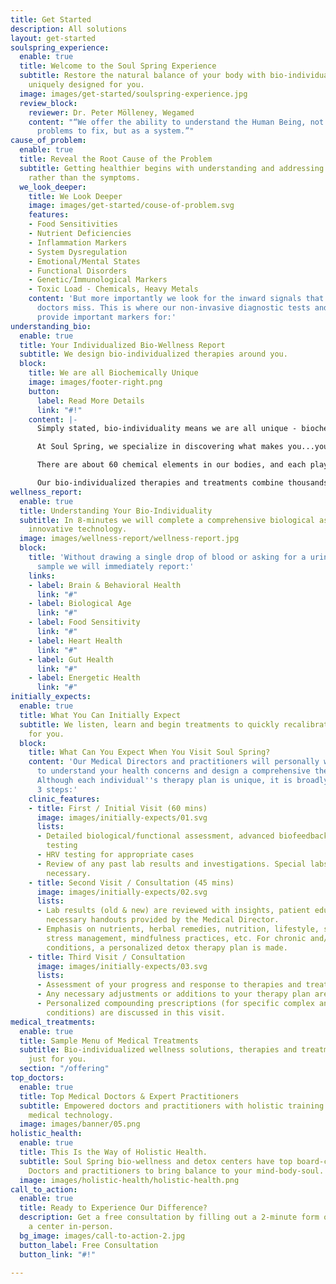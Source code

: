 ```yaml
---
title: Get Started
description: All solutions
layout: get-started
soulspring_experience:
  enable: true
  title: Welcome to the Soul Spring Experience
  subtitle: Restore the natural balance of your body with bio-individualized therapies
    uniquely designed for you.
  image: images/get-started/soulspring-experience.jpg
  review_block:
    reviewer: Dr. Peter Mölleney, Wegamed
    content: "“We offer the ability to understand the Human Being, not as a set of
      problems to fix, but as a system.”"
cause_of_problem:
  enable: true
  title: Reveal the Root Cause of the Problem
  subtitle: Getting healthier begins with understanding and addressing the root causes
    rather than the symptoms.
  we_look_deeper:
    title: We Look Deeper
    image: images/get-started/couse-of-problem.svg
    features:
    - Food Sensitivities
    - Nutrient Deficiencies
    - Inflammation Markers
    - System Dysregulation
    - Emotional/Mental States
    - Functional Disorders
    - Genetic/Immunological Markers
    - Toxic Load - Chemicals, Heavy Metals
    content: 'But more importantly we look for the inward signals that most other
      doctors miss. This is where our non-invasive diagnostic tests and assessments
      provide important markers for:'
understanding_bio:
  enable: true
  title: Your Individualized Bio-Wellness Report
  subtitle: We design bio-individualized therapies around you.
  block:
    title: We are all Biochemically Unique
    image: images/footer-right.png
    button:
      label: Read More Details
      link: "#!"
    content: |-
      Simply stated, bio-individuality means we are all unique - biochemically, physically, emotionally, and mentally. So why would we accept a “universal” approach to addressing our own unique health and nutritional needs?

      At Soul Spring, we specialize in discovering what makes you...you. We understand that biological factors and stress factors influence your personality, behavior, mental health and immune system.

      There are about 60 chemical elements in our bodies, and each plays a key role in the expression of our genes. We inherit characteristics from our parents, as well as from ancestors on both sides of our family. While diet and stressful life events can create **biochemical imbalances**, the root cause of health challenges often goes back to genetics and epigenetics (the influence of environmental factors in a person’s life that turns genes ‘on’ and ‘off’ without changing the DNA sequence). Additionally, **nutrient imbalances** -- both deficiencies and excess -- can alter brain levels of key neurotransmitters and in turn lead to brain and behavioral health issues.

      Our bio-individualized therapies and treatments combine thousands of years of natural medicine wisdom with cutting-edge technology to address these imbalances and restore your body’s natural ability to heal itself. Find out how Soul Spring can design a bio-individualized experience for you....
wellness_report:
  enable: true
  title: Understanding Your Bio-Individuality
  subtitle: In 8-minutes we will complete a comprehensive biological assessments using
    innovative technology.
  image: images/wellness-report/wellness-report.jpg
  block:
    title: 'Without drawing a single drop of blood or asking for a urine or stool
      sample we will immediately report:'
    links:
    - label: Brain & Behavioral Health
      link: "#"
    - label: Biological Age
      link: "#"
    - label: Food Sensitivity
      link: "#"
    - label: Heart Health
      link: "#"
    - label: Gut Health
      link: "#"
    - label: Energetic Health
      link: "#"
initially_expects:
  enable: true
  title: What You Can Initially Expect
  subtitle: We listen, learn and begin treatments to quickly recalibrate what’s best
    for you.
  block:
    title: What Can You Expect When You Visit Soul Spring?
    content: 'Our Medical Directors and practitioners will personally work with you
      to understand your health concerns and design a comprehensive therapy plan.
      Although each individual''s therapy plan is unique, it is broadly divided into
      3 steps:'
    clinic_features:
    - title: First / Initial Visit (60 mins)
      image: images/initially-expects/01.svg
      lists:
      - Detailed biological/functional assessment, advanced biofeedback/neurofeedback
        testing
      - HRV testing for appropriate cases
      - Review of any past lab results and investigations. Special labs ordered if
        necessary.
    - title: Second Visit / Consultation (45 mins)
      image: images/initially-expects/02.svg
      lists:
      - Lab results (old & new) are reviewed with insights, patient education and
        necessary handouts provided by the Medical Director.
      - Emphasis on nutrients, herbal remedies, nutrition, lifestyle, sleep hygiene,
        stress management, mindfulness practices, etc. For chronic and/or complex
        conditions, a personalized detox therapy plan is made.
    - title: Third Visit / Consultation
      image: images/initially-expects/03.svg
      lists:
      - Assessment of your progress and response to therapies and treatment protocols.
      - Any necessary adjustments or additions to your therapy plan are made.
      - Personalized compounding prescriptions (for specific complex and/or chronic
        conditions) are discussed in this visit.
medical_treatments:
  enable: true
  title: Sample Menu of Medical Treatments
  subtitle: Bio-individualized wellness solutions, therapies and treatments tailored
    just for you.
  section: "/offering"
top_doctors:
  enable: true
  title: Top Medical Doctors & Expert Practitioners
  subtitle: Empowered doctors and practitioners with holistic training and transformative
    medical technology.
  image: images/banner/05.png
holistic_health:
  enable: true
  title: This Is the Way of Holistic Health.
  subtitle: Soul Spring bio-wellness and detox centers have top board-certified Medical
    Doctors and practitioners to bring balance to your mind-body-soul.
  image: images/holistic-health/holistic-health.png
call_to_action:
  enable: true
  title: Ready to Experience Our Difference?
  description: Get a free consultation by filling out a 2-minute form online or visit
    a center in-person.
  bg_image: images/call-to-action-2.jpg
  button_label: Free Consultation
  button_link: "#!"

---
```

